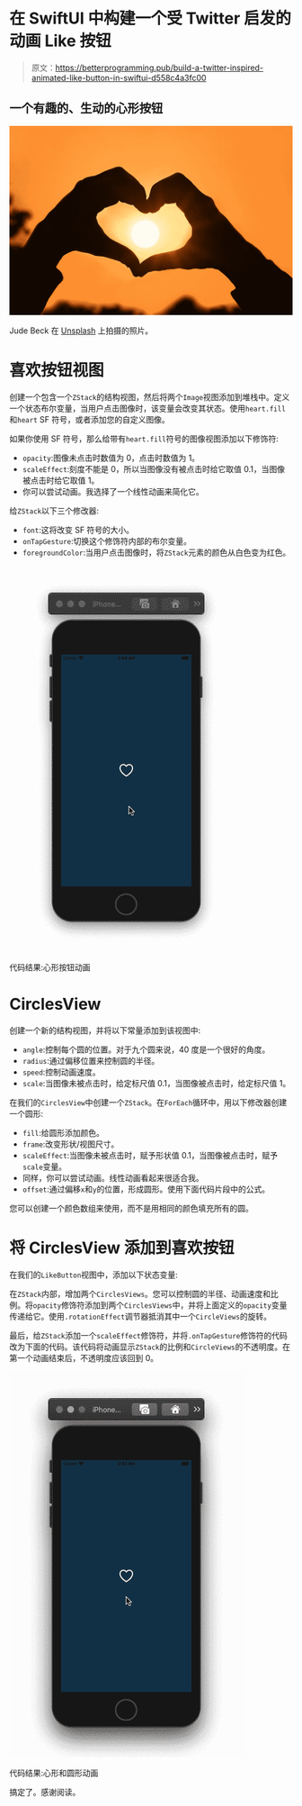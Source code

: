 # 在 SwiftUI 中构建一个受 Twitter 启发的动画 Like 按钮

> 原文：<https://betterprogramming.pub/build-a-twitter-inspired-animated-like-button-in-swiftui-d558c4a3fc00>

## 一个有趣的、生动的心形按钮

![](img/710395a55062646f77de515d4b95319f.png)

Jude Beck 在 [Unsplash](https://unsplash.com?utm_source=medium&utm_medium=referral) 上拍摄的照片。

# 喜欢按钮视图

创建一个包含一个`ZStack`的结构视图，然后将两个`Image`视图添加到堆栈中。定义一个状态布尔变量，当用户点击图像时，该变量会改变其状态。使用`heart.fill`和`heart` SF 符号，或者添加您的自定义图像。

如果你使用 SF 符号，那么给带有`heart.fill`符号的图像视图添加以下修饰符:

*   `opacity`:图像未点击时数值为 0，点击时数值为 1。
*   `scaleEffect`:刻度不能是 0，所以当图像没有被点击时给它取值 0.1，当图像被点击时给它取值 1。
*   你可以尝试动画。我选择了一个线性动画来简化它。

给`ZStack`以下三个修改器:

*   `font`:这将改变 SF 符号的大小。
*   `onTapGesture`:切换这个修饰符内部的布尔变量。
*   `foregroundColor`:当用户点击图像时，将`ZStack`元素的颜色从白色变为红色。

![](img/06545e14c6aa2d7c9a34e0aa21366bd7.png)

代码结果:心形按钮动画

# CirclesView

创建一个新的结构视图，并将以下常量添加到该视图中:

*   `angle`:控制每个圆的位置。对于九个圆来说，40 度是一个很好的角度。
*   `radius`:通过偏移位置来控制圆的半径。
*   `speed`:控制动画速度。
*   `scale`:当图像未被点击时，给定标尺值 0.1，当图像被点击时，给定标尺值 1。

在我们的`CirclesView`中创建一个`ZStack`。在`ForEach`循环中，用以下修改器创建一个圆形:

*   `fill`:给圆形添加颜色。
*   `frame`:改变形状/视图尺寸。
*   `scaleEffect`:当图像未被点击时，赋予形状值 0.1，当图像被点击时，赋予`scale`变量。
*   同样，你可以尝试动画。线性动画看起来很适合我。
*   `offset`:通过偏移`x`和`y`的位置，形成圆形。使用下面代码片段中的公式。

您可以创建一个颜色数组来使用，而不是用相同的颜色填充所有的圆。

# 将 CirclesView 添加到喜欢按钮

在我们的`LikeButton`视图中，添加以下状态变量:

在`ZStack`内部，增加两个`CirclesViews`。您可以控制圆的半径、动画速度和比例。将`opacity`修饰符添加到两个`CirclesViews`中，并将上面定义的`opacity`变量传递给它。使用`.rotationEffect`调节器抵消其中一个`CircleViews`的旋转。

最后，给`ZStack`添加一个`scaleEffect`修饰符，并将`.onTapGesture`修饰符的代码改为下面的代码。该代码将动画显示`ZStack`的比例和`CircleViews`的不透明度。在第一个动画结束后，不透明度应该回到 0。

![](img/bca635fcbbe37b0b748a81289dfd9e82.png)

代码结果:心形和圆形动画

搞定了。感谢阅读。
